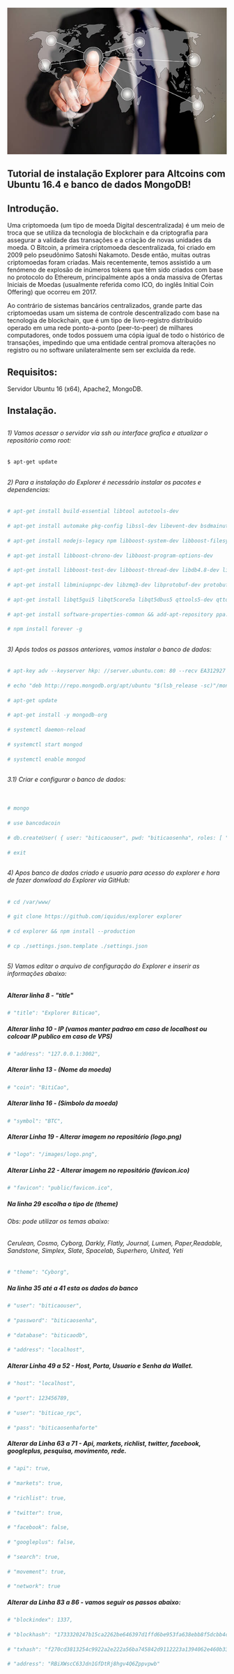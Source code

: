 


![Alt Text](https://github.com/MagnoMonteCerqueira/Criptomoedas/blob/master/Explorer/src/imgs/explorer.jpg)

##                                      Tutorial de instalação Explorer para Altcoins com Ubuntu 16.4 e banco de dados MongoDB!


## Introdução.

Uma criptomoeda (um tipo de moeda Digital descentralizada) é um meio de troca que se utiliza da tecnologia de blockchain e da criptografia para assegurar a validade das transações e a criação de novas unidades da moeda. O Bitcoin, a primeira criptomoeda descentralizada, foi criado em 2009 pelo pseudônimo Satoshi Nakamoto. Desde então, muitas outras criptomoedas foram criadas. Mais recentemente, temos assistido a um fenómeno de explosão de inúmeros tokens que têm sido criados com base no protocolo do Ethereum, principalmente após a onda massiva de Ofertas Iniciais de Moedas (usualmente referida como ICO, do inglês Initial Coin Offering) que ocorreu em 2017.

Ao contrário de sistemas bancários centralizados, grande parte das criptomoedas usam um sistema de controle descentralizado com base na tecnologia de blockchain, que é um tipo de livro-registro distribuído operado em uma rede ponto-a-ponto (peer-to-peer) de milhares computadores, onde todos possuem uma cópia igual de todo o histórico de transações, impedindo que uma entidade central promova alterações no registro ou no software unilateralmente sem ser excluída da rede.


## Requisitos:

Servidor Ubuntu 16 (x64), Apache2, MongoDB.


## Instalação.

##
###### 1) Vamos acessar o servidor via ssh ou interface grafica e atualizar o repositório como root:

```sh
$ apt-get update
```
##
###### 2) Para a instalação do Explorer é necessário instalar os pacotes e dependencias:

```sh
# apt-get install build-essential libtool autotools-dev 

# apt-get install automake pkg-config libssl-dev libevent-dev bsdmainutils git apache2

# apt-get install nodejs-legacy npm libboost-system-dev libboost-filesystem-dev 

# apt-get install libboost-chrono-dev libboost-program-options-dev 

# apt-get install libboost-test-dev libboost-thread-dev libdb4.8-dev libdb4.8++-dev 

# apt-get install libminiupnpc-dev libzmq3-dev libprotobuf-dev protobuf-compiler

# apt-get install libqt5gui5 libqt5core5a libqt5dbus5 qttools5-dev qttools5-dev-tools 

# apt-get install software-properties-common && add-apt-repository ppa:bitcoin/bitcoin && apt-get update

# npm install forever -g

```

##
###### 3)  Após todos os passos anteriores, vamos instalar o banco de dados:

```sh
# apt-key adv --keyserver hkp: //server.ubuntu.com: 80 --recv EA312927

# echo "deb http://repo.mongodb.org/apt/ubuntu "$(lsb_release -sc)"/mongodb-org/3.2 multiverse" | sudo tee /etc/apt/sources.list.d/mongodb-org-3.2.list

# apt-get update

# apt-get install -y mongodb-org

# systemctl daemon-reload

# systemctl start mongod

# systemctl enable mongod

```
##
###### 3.1)  Criar e configurar o banco de dados:
```sh

# mongo

# use bancodacoin

# db.createUser( { user: "biticaouser", pwd: "biticaosenha", roles: [ "readWrite" ] } )

# exit
```

##
###### 4)  Apos banco de dados criado e usuario para acesso do explorer e hora de fazer donwload do Explorer via GitHub:

```sh
# cd /var/www/

# git clone https://github.com/iquidus/explorer explorer

# cd explorer && npm install --production

# cp ./settings.json.template ./settings.json 
```

##
###### 5)  Vamos editar o arquivo de configuração do Explorer e inserir as informações abaixo:


##### Alterar linha 8 - "title"
```sh
# "title": "Explorer Biticao", 
```
##### Alterar linha 10 - IP (vamos manter padrao em caso de localhost ou colcoar IP publico em caso de VPS)
```sh
# "address": "127.0.0.1:3002",
```
##### Alterar linha 13 - (Nome da moeda)
```sh
# "coin": "BitiCao",
```
##### Alterar linha 16 - (Símbolo da moeda)
```sh
# "symbol": "BTC",
```
##### Alterar Linha 19 - Alterar imagem no repositório (logo.png)
```sh
# "logo": "/images/logo.png",
```
##### Alterar Linha 22 - Alterar imagem no repositório (favicon.ico)
```sh
# "favicon": "public/favicon.ico",
```
##### Na linha 29 escolha o tipo de (theme)
###### Obs: pode utilizar os temas abaixo:
###### Cerulean, Cosmo, Cyborg, Darkly, Flatly, Journal, Lumen, Paper,Readable, Sandstone, Simplex, Slate, Spacelab, Superhero, United, Yeti
```sh
# "theme": "Cyborg",
```
##### Na linha 35 até a 41 esta os dados do banco
```sh
# "user": "biticaouser",

# "password": "biticaosenha",

# "database": "biticaodb",

# "address": "localhost",

```

##### Alterar Linha 49 a 52 - Host, Porta, Usuario e Senha da Wallet.
```sh
# "host": "localhost",

# "port": 123456789,

# "user": "biticao_rpc",

# "pass": "biticaosenhaforte"

```

##### Alterar da Linha 63 a 71 - Api, markets, richlist, twitter, facebook, googleplus, pesquisa, movimento, rede.
```sh
# "api": true,

# "markets": true,

# "richlist": true,

# "twitter": true,

# "facebook": false,

# "googleplus": false,

# "search": true,

# "movement": true,

# "network": true

```


##### Alterar da Linha 83 a 86 - vamos seguir os passos abaixo:
```sh
# "blockindex": 1337,

# "blockhash": "1733320247b15ca2262be646397d1ffd6be953fa638ebb8f5dcbb4c2b91b34f1",

# "txhash": "f270cd3813254c9922a2e222a56ba745842d9112223a1394062e460b33d27b7e",

# "address": "RBiXWscC63Jdn1GfDtRj8hgv4Q6Zppvpwb"

```





